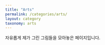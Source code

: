 ```yaml
---
title: "Arts"
permalink: /categories/arts/
layout: category
taxonomy: arts
---
```


자유롭게 제가 그린 그림들을 모아놓은 페이지입니다. 